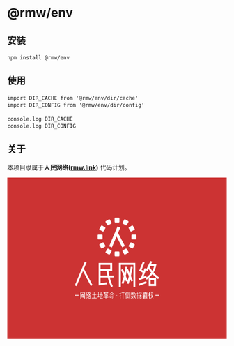 # @rmw/env

##  安装

```
npm install @rmw/env
```

## 使用

```
import DIR_CACHE from '@rmw/env/dir/cache'
import DIR_CONFIG from '@rmw/env/dir/config'

console.log DIR_CACHE
console.log DIR_CONFIG
```

## 关于

本项目隶属于**人民网络([rmw.link](//rmw.link))** 代码计划。

![人民网络](https://raw.githubusercontent.com/rmw-link/logo/master/rmw.red.bg.svg)
